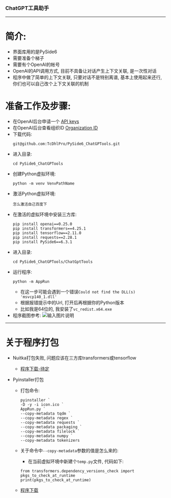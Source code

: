 ### ChatGPT工具助手
---

# 简介:
- 界面库用的是PySide6
- 需要准备个梯子
- 需要有个OpenAI的帐号
- OpenAI的API调用方式, 目前不具备让对话产生上下文关联, 是一次性对话
- 程序中做了简单的上下文关联, 只要对话不是特别离谱, 基本上使用起来还行, 你们也可以自己改个上下文关联的机制

  
# 准备工作及步骤:
- 在OpenAI后台申请一个 [API keys](https://beta.openai.com/account/api-keys)
- 在OpenAI后台查看组织ID [Organization ID](https://beta.openai.com/account/org-settings)
- 下载代码:
    ```shell 
    git@github.com:TcDhlPro/PySide6_ChatGPTools.git
    ```
- 进入目录:
    ```shell 
    cd PySide6_ChatGPTools
    ```
- 创建Python虚拟环境:
    ```shell 
    python -m venv VenvPathName
    ```
- 激活Python虚拟环境:
    ```shell 
    怎么激活自己百度下
    ```
- 在激活的虚拟环境中安装三方库:
    ```shell 
    pip install openai==0.25.0
    pip install transformers==4.25.1
    pip install tensorflow==2.11.0
    pip install requests==2.28.1
    pip install PySide6==6.3.1
    ```
- 进入目录:
    ```shell 
    cd PySide6_ChatGPTools/ChatGptTools
    ```
- 运行程序:
    ```shell
    python -m AppRun
    ```
    - 在这一步可能会遇到一个错误```Could not find the DLL(s) 'msvcp140_1.dll'```
    - 根据报错提示中的Url, 打开后再根据你的Python版本
    - 比如我是64位的, 我安装了```vc_redist.x64.exe```
- 程序截图参考:
    ![输入图片说明](https://agent-jsdelivr.gethub.tk/gh/TcDhlPro/blog_res/Other-images/ChatGPTools_Demo.png)
---

# 关于程序打包
- Nuitka打包失败, 问题应该在三方库transformers或tensorflow
  - [程序下载-待定](https://www.google.com)

- Pyinstaller打包
  - 打包命令:
    ```shell
    pyinstaller `
    -D -y -i icon.ico `
    AppRun.py `
    --copy-metadata tqdm `
    --copy-metadata regex `
    --copy-metadata requests `
    --copy-metadata packaging `
    --copy-metadata filelock `
    --copy-metadata numpy `
    --copy-metadata tokenizers
    ```
  - 关于命令中`--copy-metadata`参数的值是怎么来的:
    - 在当前虚拟环境中新建个`temp.py`文件, 代码如下:
    ```shell
    from transformers.dependency_versions_check import pkgs_to_check_at_runtime
    print(pkgs_to_check_at_runtime)
    ```

  - [程序下载](https://github.com/TcDhlPro/PySide6_ChatGPTools/releases/download/v1.0.0.0/ChatGptTools.zip)